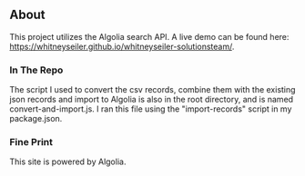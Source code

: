 ## About

This project utilizes the Algolia search API. A live demo can be found here: https://whitneyseiler.github.io/whitneyseiler-solutionsteam/.

### In The Repo
The script I used to convert the csv records, combine them with the existing json records and import to Algolia is also in the root directory, and is named convert-and-import.js. I ran this file using the "import-records" script in my package.json.

### Fine Print
This site is powered by Algolia.
